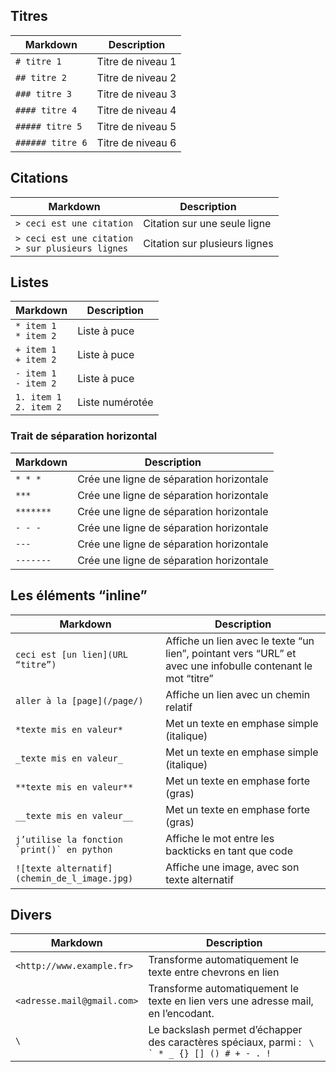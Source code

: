 ## Titres

| **Markdown** | **Description** |
| --- | --- |
| ```# titre 1``` | Titre de niveau 1 |
| ```## titre 2``` | Titre de niveau 2 |
| ```### titre 3``` | Titre de niveau 3 |
| ```#### titre 4``` | Titre de niveau 4 |
| ```##### titre 5``` | Titre de niveau 5 |
| ```###### titre 6``` | Titre de niveau 6 |

## Citations

| **Markdown** | **Description** |
| --- | --- |
| ```> ceci est une citation``` | Citation sur une seule ligne |
| ```> ceci est une citation```<br>```> sur plusieurs lignes``` | Citation sur plusieurs lignes |

## Listes

| **Markdown** | **Description** |
| --- | --- |
| ```* item 1```<br>```* item 2``` | Liste à puce |
| ```+ item 1```<br>```+ item 2``` | Liste à puce |
| ```- item 1```<br>```- item 2``` | Liste à puce |
| ```1. item 1```<br>```2. item 2``` | Liste numérotée |

### Trait de séparation horizontal

| **Markdown** | **Description** |
| --- | --- |
| ```* * *``` | Crée une ligne de séparation horizontale |
| ```***``` | Crée une ligne de séparation horizontale |
| ```*******``` | Crée une ligne de séparation horizontale |
| ```- - -``` | Crée une ligne de séparation horizontale |
| ```---``` | Crée une ligne de séparation horizontale |
| ```-------``` | Crée une ligne de séparation horizontale |

## Les éléments “inline”

| **Markdown** | **Description** |
| --- | --- |
| ```ceci est [un lien](URL “titre”)``` | Affiche un lien avec le texte “un lien”, pointant vers “URL” et avec une infobulle contenant le mot “titre” |
| ```aller à la [page](/page/)``` | Affiche un lien avec un chemin relatif |
| ```*texte mis en valeur*``` | Met un texte en emphase simple (italique) |
| ```_texte mis en valeur_``` | Met un texte en emphase simple (italique) |
| ```**texte mis en valeur**``` | Met un texte en emphase forte (gras) |
| ```__texte mis en valeur__``` | Met un texte en emphase forte (gras) |
| ```j’utilise la fonction `print()` en python``` | Affiche le mot entre les backticks en tant que code |
| ```![texte alternatif](chemin_de_l_image.jpg)``` | Affiche une image, avec son texte alternatif |

## Divers

| **Markdown** | **Description** |
| --- | --- |
| ```<http://www.example.fr>``` | Transforme automatiquement le texte entre chevrons en lien |
| ```<adresse.mail@gmail.com>``` | Transforme automatiquement le texte en lien vers une adresse mail, en l’encodant. |
| ``` \ ``` | Le backslash permet d’échapper des caractères spéciaux, parmi : ``` \ ` * _ {} [] () # + - . !``` |